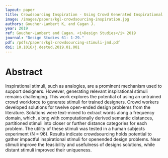 ```yaml
---
layout: paper
title: Crowdsourcing Inspiration - Using Crowd Generated Inspirational Stimuli to Support Designer Ideation
image: /images/papers/kgl-crowdsourcing-inspiration.jpg
authors: Goucher-Lambert K, and Cagan J.
year: 2019
ref: Goucher-Lambert and Cagan. <i>Design Studies</i> 2019
journal: "Design Studies 61: 1-29."
pdf: /pdfs/papers/kgl-crowdsourcing-stimuli-jmd.pdf
doi: 10.1016/j.destud.2019.01.001 
---
```


# Abstract

Inspirational stimuli, such as analogies, are a prominent mechanism used to
support designers. However, generating relevant inspirational stimuli remains
challenging. This work explores the potential of using an untrained crowd
workforce to generate stimuli for trained designers. Crowd workers developed
solutions for twelve open-ended design problems from the literature. Solutions
were text-mined to extract words along a frequency domain, which, along with
computationally derived semantic distances, partitioned stimuli into closer or
further distance categories for each problem. The utility of these stimuli was
tested in a human subjects experiment (N = 96). Results indicate
crowdsourcing holds potential to gather impactful inspirational stimuli for openended
design problems. Near stimuli improve the feasibility and usefulness of
designs solutions, while distant stimuli improved their uniqueness.
